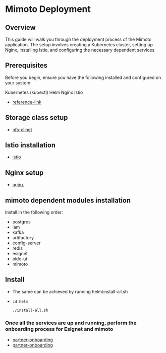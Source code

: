 # **Mimoto Deployment**

## **Overview**
This guide will walk you through the deployment process of the Mimoto application. The setup involves creating a Kubernetes cluster, setting up Nginx, installing Istio, and configuring the necessary dependent services.

## Prerequisites
Before you begin, ensure you have the following installed and configured on your system:

Kubernetes (kubectl)
Helm
Nginx
Istio
* [reference-link](https://github.com/mosip/k8s-infra/blob/main/mosip/on-prem/README.md)

## Storage class setup

* [nfs-clinet](https://github.com/mosip/k8s-infra/tree/main/nfs)

## Istio installation

* [istio](https://github.com/mosip/k8s-infra/blob/main/mosip/on-prem/README.md#istio-for-service-discovery-and-ingress)

## Nginx setup

* [nginx](https://github.com/mosip/k8s-infra/tree/main/mosip/on-prem/nginx)

## mimoto dependent modules installation
 Install in the following order:

* postgres
* iam
* kafka
* artifactory
* config-server
* redis
* esignet
* oidc-ui
* mimoto

## Install

* The same can be achieved by running helm/install-all.sh
* `cd helm`

  `./install-all.sh`

### Once all the services are up and running, perform the onboarding process for Esignet and mimoto

* [partner-onboarding](https://github.com/mosip/esignet/tree/v1.4.0/partner-onboarder)
* [partner-onboarding](https://github.com/mosip/mimoto/tree/develop/partner-onboarder)








